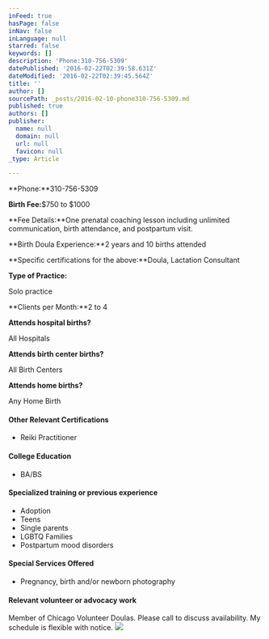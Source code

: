 ```yaml
---
inFeed: true
hasPage: false
inNav: false
inLanguage: null
starred: false
keywords: []
description: 'Phone:310-756-5309'
datePublished: '2016-02-22T02:39:58.631Z'
dateModified: '2016-02-22T02:39:45.564Z'
title: ''
author: []
sourcePath: _posts/2016-02-10-phone310-756-5309.md
published: true
authors: []
publisher:
  name: null
  domain: null
  url: null
  favicon: null
_type: Article

---
```

**Phone:**310-756-5309

**Birth Fee:**$750 to $1000

**Fee Details:**One prenatal coaching lesson including unlimited communication, birth attendance, and postpartum visit.

**Birth Doula Experience:**2 years and 10 births attended

**Specific certifications for the above:**Doula, Lactation Consultant

**Type of Practice:**

Solo practice

**Clients per Month:**2 to 4

**Attends hospital births?**

All Hospitals

**Attends birth center births?**

All Birth Centers

**Attends home births?**

Any Home Birth

#### Other Relevant Certifications

* Reiki Practitioner

#### College Education

* BA/BS

#### Specialized training or previous experience

* Adoption
* Teens
* Single parents
* LGBTQ Families
* Postpartum mood disorders

#### Special Services Offered

* Pregnancy, birth and/or newborn photography

#### Relevant volunteer or advocacy work

Member of Chicago Volunteer Doulas. Please call to discuss availability. My schedule is flexible with notice.
![](https://the-grid-user-content.s3-us-west-2.amazonaws.com/69130f57-0e51-4e09-a741-b70df280fa60.jpg)